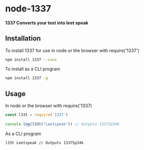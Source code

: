 # node-1337
#### 1337 Converts your text into leet speak

## Installation
To install 1337 for use in node or the browser with require('1337')

```bash
npm install 1337 --save
```

To install as a CLI program
 
```bash
npm install 1337 -g
```

## Usage
 In node or the browser with require('1337)

```js
const l33t = require('1337')
 
console.log(l33t("Leetspeak")) // Outputs 13375p34k
```

As a CLI program
 
```bash
l33t Leetspeak // Outputs 13375p34k
```


